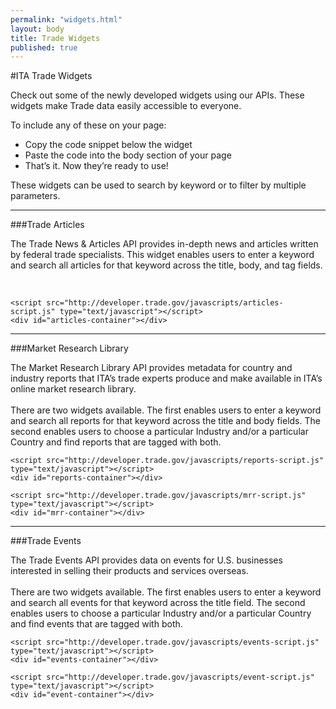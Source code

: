 ```yaml
---
permalink: "widgets.html"
layout: body
title: Trade Widgets
published: true
---
```


#ITA Trade Widgets


Check out some of the newly developed widgets using our APIs. These widgets make Trade data easily accessible to everyone. 

To include any of these on your page: 

 * Copy the code snippet below the widget
 * Paste the code into the body section of your page 
 * That’s it. Now they’re ready to use!
 
These widgets can be used to search by keyword or to filter by multiple parameters. 

---

###Trade Articles

The Trade News & Articles API provides in-depth news and articles written by federal trade specialists.  This widget enables users to enter a keyword and search all articles for that keyword across the title, body, and tag fields. 

<script src="http://developer.trade.gov/javascripts/articles-script.js" type="text/javascript"></script>
<div id="articles-container"></div>
<br />

	<script src="http://developer.trade.gov/javascripts/articles-script.js" type="text/javascript"></script>
	<div id="articles-container"></div>

---

###Market Research Library

The Market Research Library API provides metadata for country and industry reports that ITA’s trade experts produce and make available in ITA’s online market research library.<br />
<br />
There are two widgets available.  The first enables users to enter a keyword and search all reports for that keyword across the title and body fields. The second enables users to choose a particular Industry and/or a particular Country and find reports that are tagged with both.

<script src="http://developer.trade.gov/javascripts/reports-script.js" type="text/javascript"></script>
<div id="reports-container"></div>


	<script src="http://developer.trade.gov/javascripts/reports-script.js" type="text/javascript"></script>
	<div id="reports-container"></div>


<script src="http://developer.trade.gov/javascripts/mrr-script.js" type="text/javascript"></script>
<div id="mrr-container"></div>


	<script src="http://developer.trade.gov/javascripts/mrr-script.js" type="text/javascript"></script>
	<div id="mrr-container"></div>

---

###Trade Events

The Trade Events API provides data on events for U.S. businesses interested in selling their products and services overseas.<br />
<br />
There are two widgets available.  The first enables users to enter a keyword and search all events for that keyword across the title field. The second enables users to choose a particular Industry and/or a particular Country and find events that are tagged with both.

<script src="http://developer.trade.gov/javascripts/events-script.js" type="text/javascript"></script>
<div id="events-container"></div>


	<script src="http://developer.trade.gov/javascripts/events-script.js" type="text/javascript"></script>
	<div id="events-container"></div>


<script src="http://developer.trade.gov/javascripts/event-script.js" type="text/javascript"></script>
<div id="event-container"></div>


	<script src="http://developer.trade.gov/javascripts/event-script.js" type="text/javascript"></script>
	<div id="event-container"></div>
